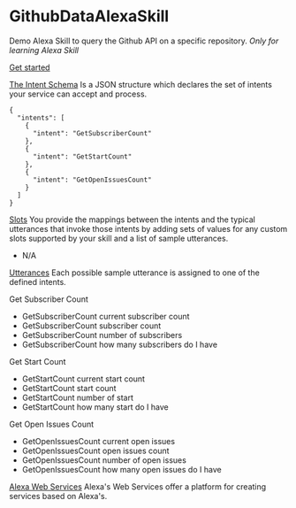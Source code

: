 # GithubDataAlexaSkill
Demo Alexa Skill to query the Github API on a specific repository. *Only for learning Alexa Skill* 

[Get started](https://developer.amazon.com/public/solutions/alexa)


[The Intent Schema](https://developer.amazon.com/public/solutions/alexa/alexa-skills-kit/docs/defining-the-voice-interface#h2_intents)
Is a JSON structure which declares the set of intents your service can accept and process.
```
{
  "intents": [
    {
      "intent": "GetSubscriberCount"
    },
    {
      "intent": "GetStartCount"
    },
    {
      "intent": "GetOpenIssuesCount"
    }
  ]
}
```


[Slots](https://developer.amazon.com/public/solutions/alexa/alexa-skills-kit/docs/defining-the-voice-interface#h2_speech_input)
You provide the mappings between the intents and the typical utterances that invoke those intents by adding sets of values for any custom slots supported by your skill and a list of sample utterances.
* N/A


[Utterances](https://developer.amazon.com/public/solutions/alexa/alexa-skills-kit/docs/defining-the-voice-interface#h2_sample_utterances)
Each possible sample utterance is assigned to one of the defined intents.

Get Subscriber Count
* GetSubscriberCount current subscriber count
* GetSubscriberCount subscriber count
* GetSubscriberCount number of subscribers
* GetSubscriberCount how many subscribers do I have

Get Start Count
* GetStartCount current start count
* GetStartCount start count
* GetStartCount number of start
* GetStartCount how many start do I have

Get Open Issues Count
* GetOpenIssuesCount current open issues
* GetOpenIssuesCount open issues count
* GetOpenIssuesCount number of open issues 
* GetOpenIssuesCount how many open issues do I have 


[Alexa Web Services](https://aws.amazon.com/alexa/)
Alexa's Web Services offer a platform for creating services based on Alexa's.
